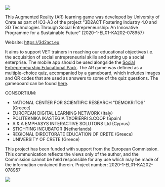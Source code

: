 ![](https://3d2act.eu/wp-content/uploads/2021/02/3D2ACT-final-logo2_transparent-background-e1614283520740.png)

This Augmented Reality (AR) learning game was developed by University of Crete as part of IO3-A3 of the project “3D2ACT Fostering Industry 4.0 and 3D Technologies Through Social Entrepreneurship: An Innovative Programme for a Sustainable Future” (2020-1-EL01-KA202-078957)

Website: https://3d2act.eu 

It aims to support VET trainers in reaching our educational objectives i.e. the acquisition of social entrepreneurial skills and setting up a social enterprise. The mobile app should be used alongside the [Social Entrepreneurship Educational Pack](https://3d2act.eu/io3/). The AR game was defined as a multiple-choice quiz, accompanied by a gameboard, which includes images and QR codes that are used as answers to some of the quiz questions. The gameboard can be found [here](3D2ACT-AR-Game-Board.pdf).

CONSORTIUM:
  * NATIONAL CENTER FOR SCIENTIFIC RESEARCH "DEMOKRITOS" (Greece)
  * EUROPEAN DIGITAL LEARNING NETWORK (Italy)
  * POLITEKNIKA IKASTEGIA TXORIERRI S.COOP (Spain)
  * A & A EMPHASYS INTERACTIVE SOLUTONS Ltd (Cyprus)
  * STICHTING INCUBATOR (Netherlands)
  * REGIONAL DIRECTORATE EDUCATION OF CRETE (Greece) 
  * UNIVERSITY OF CRETE (Greece)


This project has been funded with support from the European Commission. This communication reflects the views only of the author, and the Commission cannot be held responsible for any use which may be made of the information contained therein. Project number: 2020-1-EL01-KA202-078957

![](http://3d2act.eu/wp-content/uploads/2021/02/erasmusiky.png)
